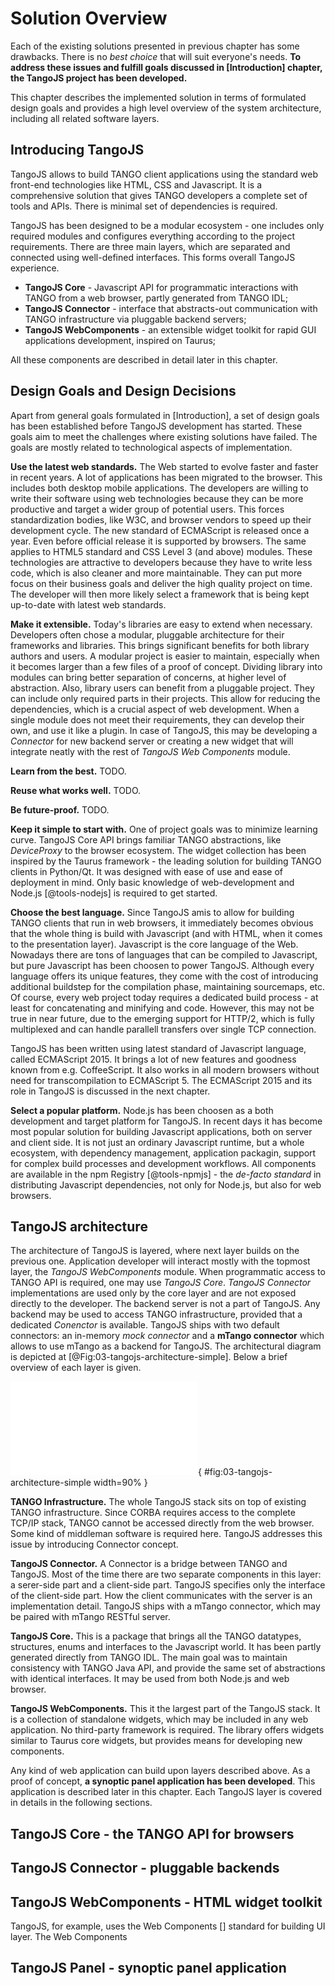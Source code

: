 # Solution Overview

Each of the existing solutions presented in previous chapter has some drawbacks.
There is no *best choice* that will suit everyone's needs. **To address these
issues and fulfill goals discussed in [Introduction] chapter, the TangoJS
project has been developed.**

This chapter describes the implemented solution in terms of formulated design
goals and provides a high level overview of the system architecture, including
all related software layers.

## Introducing TangoJS

TangoJS allows to build TANGO client applications using the standard web
front-end technologies like HTML, CSS and Javascript. It is a comprehensive
solution that gives TANGO developers a complete set of tools and APIs. There
is minimal set of dependencies is required.

TangoJS has been designed to be a modular ecosystem - one includes only
required modules and configures everything according to the project
requirements. There are three main layers, which are separated and connected
using well-defined interfaces. This forms overall TangoJS experience.

* **TangoJS Core** - Javascript API for programmatic interactions with TANGO
  from a web browser, partly generated from TANGO IDL;
* **TangoJS Connector** - interface that abstracts-out communication with TANGO
  infrastructure via pluggable backend servers;
* **TangoJS WebComponents** - an extensible widget toolkit for rapid GUI
  applications development, inspired on Taurus;

All these components are described in detail later in this chapter.

## Design Goals and Design Decisions

Apart from general goals formulated in [Introduction], a set of design goals
has been established before TangoJS development has started. These goals aim to
meet the challenges where existing solutions have failed. The goals are mostly
related to technological aspects of implementation.

**Use the latest web standards.**
The Web started to evolve faster and faster in recent years. A lot of
applications has been migrated to the browser. This includes both desktop
mobile applications. The developers are willing to write their software using
web technologies because they can be more productive and target a wider group
of potential users. This forces standardization bodies, like W3C, and browser
vendors to speed up their development cycle. The new standard of ECMAScript
is released once a year. Even before official release it is supported by
browsers. The same applies to HTML5 standard and CSS Level 3 (and above)
modules. These technologies are attractive to developers because they have to
write less code, which is also cleaner and more maintainable. They can put more
focus on their business goals and deliver the high quality project on time.
The developer will then more likely select a framework that is being kept
up-to-date with latest web standards. 

**Make it extensible.**
Today's libraries are easy to extend when necessary. Developers often chose a
modular, pluggable architecture for their frameworks and libraries. This brings
significant benefits for both library authors and users. A modular project is
easier to maintain, especially when it becomes larger than a few files of a
proof of concept. Dividing library into modules can bring better separation
of concerns, at higher level of abstraction. Also, library users can benefit
from a pluggable project. They can include only required parts in their projects.
This allow for reducing the dependencies, which is a crucial aspect of web
development. When a single module does not meet their requirements, they can
develop their own, and use it like a plugin. In case of TangoJS, this may be
developing a *Connector* for new backend server or creating a new widget that
will integrate neatly with the rest of *TangoJS Web Components* module.

**Learn from the best.**
TODO.

**Reuse what works well.**
TODO.

**Be future-proof.**
TODO.

**Keep it simple to start with.**
One of project goals was to minimize learning curve. TangoJS Core API brings
familiar TANGO abstractions, like *DeviceProxy* to the browser ecosystem.
The widget collection has been inspired by the Taurus framework - the leading
solution for building TANGO clients in Python/Qt. It was designed with ease of
use and ease of deployment in mind. Only basic knowledge of web-development
and Node.js [@tools-nodejs] is required to get started.

**Choose the best language.**
Since TangoJS amis to allow for building TANGO clients that run in web
browsers, it immediately becomes obvious that the whole thing is build with
Javascript (and with HTML, when it comes to the presentation layer). Javascript
is the core language of the Web. Nowadays there are tons of languages that
can be compiled to Javascript, but pure Javascript has been choosen to power
TangoJS. Although every language offers its unique features, they come with
the cost of introducing additional buildstep for the compilation phase,
maintaining sourcemaps, etc. Of course, every web project today requires a
dedicated build process - at least for concatenating and minifying and code.
However, this may not be true in near future, due to the emerging support for
HTTP/2, which is fully multiplexed and can handle parallell transfers over
single TCP connection.

TangoJS has been written using latest standard of Javascript language, called
ECMAScript 2015. It brings a lot of new features and goodness known from e.g.
CoffeeScript. It also works in all modern browsers without need for
transcompilation to ECMAScript 5. The ECMAScript 2015 and its role in TangoJS
is discussed in the next chapter.

**Select a popular platform.**
Node.js has been choosen as a both development and target platform for TangoJS.
In recent days it has become most popular solution for building Javascript
applications, both on server and client side. It is not just an ordinary
Javascript runtime, but a whole ecosystem, with dependency management,
application packagin, support for complex build processes and development
workflows. All components are available in the npm Registry [@tools-npmjs] -
the *de-facto standard* in distributing Javascript dependencies, not only for
Node.js, but also for web browsers.

## TangoJS architecture

The architecture of TangoJS is layered, where next layer builds on the previous
one. Application developer will interact mostly with the topmost layer, the
*TangoJS WebComponents* module. When programmatic access to TANGO API is
required, one may use *TangoJS Core*. *TangoJS Connector* implementations are
used only by the core layer and are not exposed directly to the developer. The
backend server is not a part of TangoJS. Any backend may be used to access
TANGO infrastructure, provided that a dedicated *Conenctor* is available.
TangoJS ships with two default connectors: an in-memory *mock connector* and
a **mTango connector** which allows to use mTango as a backend for TangoJS.
The architectural diagram is depicted at [@Fig:03-tangojs-architecture-simple].
Below a brief overview of each layer is given.

![TangoJS high-level architecture overview.](
  figures/uml/03-tangojs-architecture-simple.tex){
  #fig:03-tangojs-architecture-simple width=90% }

**TANGO Infrastructure.**
The whole TangoJS stack sits on top of existing TANGO
infrastructure. Since CORBA requires access to the complete TCP/IP stack, TANGO
cannot be accessed directly from the web browser. Some kind of middleman
software is required here. TangoJS addresses this issue by introducing
Connector concept.

**TangoJS Connector.**
A Connector is a bridge between TANGO and TangoJS. Most of the
time there are two separate components in this layer: a serer-side part and
a client-side part. TangoJS specifies only the interface of the client-side
part. How the client communicates with the server is an implementation detail.
TangoJS ships with a mTango connector, which may be paired with mTango RESTful
server.

**TangoJS Core.**
This is a package that brings all the TANGO datatypes, structures,
enums and interfaces to the Javascript world. It has been partly generated
directly from TANGO IDL. The main goal was to maintain consistency with TANGO
Java API, and provide the same set of abstractions with identical interfaces.
It may be used from both Node.js and web browser.

**TangoJS WebComponents.**
This it the largest part of the TangoJS stack. It is a
collection of standalone widgets, which may be included in any web application.
No third-party framework is required. The library offers widgets similar to
Taurus core widgets, but provides means for developing new components.

Any kind of web application can build upon layers described above. As a proof
of concept, **a synoptic panel application has been developed**. This
application is described later in this chapter. Each TangoJS layer is
covered in details in the following sections.

## TangoJS Core - the TANGO API for browsers

## TangoJS Connector - pluggable backends

## TangoJS WebComponents - HTML widget toolkit

TangoJS, for example, uses the Web Components [] standard for building UI layer.
The Web Components 

## TangoJS Panel - synoptic panel application
